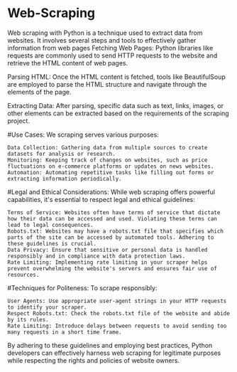 # Web-Scraping
Web scraping with Python is a technique used to extract data from websites. It involves several steps and tools to effectively gather information from web pages
Fetching Web Pages: Python libraries like requests are commonly used to send HTTP requests to the website and retrieve the HTML content of web pages.

Parsing HTML: Once the HTML content is fetched, tools like BeautifulSoup are employed to parse the HTML structure and navigate through the elements of the page.

Extracting Data: After parsing, specific data such as text, links, images, or other elements can be extracted based on the requirements of the scraping project.

#Use Cases: We scraping serves various purposes:

    Data Collection: Gathering data from multiple sources to create datasets for analysis or research.
    Monitoring: Keeping track of changes on websites, such as price fluctuations on e-commerce platforms or updates on news websites.
    Automation: Automating repetitive tasks like filling out forms or extracting information periodically.

#Legal and Ethical Considerations: While web scraping offers powerful capabilities, it's essential to respect legal and ethical guidelines:

    Terms of Service: Websites often have terms of service that dictate how their data can be accessed and used. Violating these terms can lead to legal consequences.
    Robots.txt: Websites may have a robots.txt file that specifies which parts of the site can be accessed by automated tools. Adhering to these guidelines is crucial.
    Data Privacy: Ensure that sensitive or personal data is handled responsibly and in compliance with data protection laws.
    Rate Limiting: Implementing rate limiting in your scraper helps prevent overwhelming the website's servers and ensures fair use of resources.

#Techniques for Politeness: To scrape responsibly:

    User Agents: Use appropriate user-agent strings in your HTTP requests to identify your scraper.
    Respect Robots.txt: Check the robots.txt file of the website and abide by its rules.
    Rate Limiting: Introduce delays between requests to avoid sending too many requests in a short time frame.

By adhering to these guidelines and employing best practices, Python developers can effectively harness web scraping for legitimate purposes while respecting the rights and policies of website owners.
